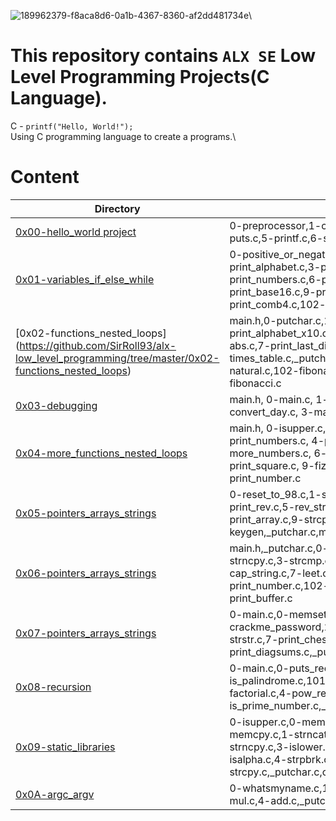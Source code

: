 ![189962379-f8aca8d6-0a1b-4367-8360-af2dd481734e](https://user-images.githubusercontent.com/109989332/193376361-7faedcf3-06b4-46a9-af2e-6ae7e6f5d087.png)\
# This repository contains `ALX SE` Low Level Programming Projects(C Language).
C - `printf("Hello, World!");`\
Using C programming language to create a programs.\

# Content
Directory | Files
--------- | -----
[0x00-hello_world project](https://github.com/SirRoll93/alx-low_level_programming/tree/master/0x00-hello_world) | 0-preprocessor,1-compiler,2-assembler,3-name,4-puts.c,5-printf.c,6-size.c,100-intel,101-quote.c
[0x01-variables_if_else_while](https://github.com/SirRoll93/alx-low_level_programming/tree/master/0x01-variables_if_else_while) | 0-positive_or_negative.c,1-last_digit.c,2-print_alphabet.c,3-print_alphabets.c,4-print_alphabt.c,5-print_numbers.c,6-print_numberz.c,7-print_tebahpla.c,8-print_base16.c,9-print_comb.c,100-print_comb3.c,101-print_comb4.c,102-print_comb5.c
[0x02-functions_nested_loops] (https://github.com/SirRoll93/alx-low_level_programming/tree/master/0x02-functions_nested_loops) | main.h,0-putchar.c,1-alphabet.c,2-print_alphabet_x10.c,3-islower.c,4-isalpha.c,5-sign.c,6-abs.c,7-print_last_digit.c,8-24_hours.c,9-times_table.c,_putchar.c,100-times_table.c,101-natural.c,102-fibonacci.c,103-fibonacci.c,104-fibonacci.c
[0x03-debugging](https://github.com/SirRoll93/alx-low_level_programming/tree/master/0x03-debugging) | main.h, 0-main.c, 1-main.c, 2-largest_number.c, 3-convert_day.c, 3-main_a.c, 3-print_remaining_days.c
[0x04-more_functions_nested_loops](https://github.com/SirRoll93/alx-low_level_programming/tree/master/0x04-more_functions_nested_loops) | main.h, 0-isupper.c, 1-isdigit.c, 2-mul.c, 3-print_numbers.c, 4-print_most_numbers.c, 5-more_numbers.c, 6-print_line.c, 7-print_diagonal.c, 8-print_square.c, 9-fizz_buzz.c, 100-prime_factor.c, 101-print_number.c
[0x05-pointers_arrays_strings](https://github.com/SirRoll93/alx-low_level_programming/tree/master/0x05-pointers_arrays_strings) | 0-reset_to_98.c,1-swap.c,2-strlen.c,3-puts.c,4-print_rev.c,5-rev_string.c,6-puts2.c,7-puts_half.c,8-print_array.c,9-strcpy.c,100-atoi.c,101-keygen.c,101-keygen,_putchar.c,main.h
[0x06-pointers_arrays_strings](https://github.com/SirRoll93/alx-low_level_programming/tree/master/0x06-pointers_arrays_strings) | main.h,_putchar.c,0-main.c,0-strcat.c,1-strncat.c,2-strncpy.c,3-strcmp.c,4-rev_array.c,5-string_toupper.c,6-cap_string.c,7-leet.c,100-rot13.c,101-print_number.c,102-magic.c,103-infinite_add.c,104-print_buffer.c
[0x07-pointers_arrays_strings](https://github.com/SirRoll93/alx-low_level_programming/tree/master/0x07-pointers_arrays_strings) | 0-main.c,0-memset.c,1-memcpy.c,100-set_string.c,101-crackme_password,2-strchr.c,3-strspn.c,4-strpbrk.c,5-strstr.c,7-print_chessboard.c,8-print_diagsums.c,_putchar.c,main.h
[0x08-recursion](https://github.com/SirRoll93/alx-low_level_programming/tree/master/0x08-recursion) | 0-main.c,0-puts_recursion.c,1-print_rev_recursion.c,100-is_palindrome.c,101-wildcmp.c,2-strlen_recursion.c,3-factorial.c,4-pow_recursion.c,5-sqrt_recursion.c,6-is_prime_number.c,_putchar.c,main.h
[0x09-static_libraries](https://github.com/SirRoll93/alx-low_level_programming/tree/master/0x09-static_libraries) | 0-isupper.c,0-memset.c,0-strcat.c,1-isdigit.c,1-memcpy.c,1-strncat.c,100-atoi.c,2-strchr.c,2-strlen.c,2-strncpy.c,3-islower.c,3-puts.c,3-strcmp.c,3-strspn.c,4-isalpha.c,4-strpbrk.c,5-strstr.c,6-abs.c,9-strcpy.c,_putchar.c,create_static_lib.sh,libmy.a,main.h,quote
[0x0A-argc_argv](https://github.com/SirRoll93/alx-low_level_programming/tree/master/0x0A-argc_argv) | 0-whatsmyname.c,1-args.c,100-change.c,2-args.c,3-mul.c,4-add.c,_putchar.c,main.h

